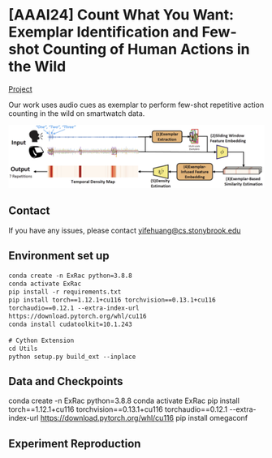 # **[AAAI24] Count What You Want: Exemplar Identification and Few-shot Counting of Human Actions in the Wild**

[Project](https://yifehuang97.github.io/ExRAC.github.io/)

Our work uses audio cues as exemplar to perform few-shot repetitive action counting in the wild on smartwatch data.

![Teaser](./Img/teaser.jpg)

## Contact
If you have any issues, please contact yifehuang@cs.stonybrook.edu

## Environment set up
```
conda create -n ExRac python=3.8.8
conda activate ExRac
pip install -r requirements.txt
pip install torch==1.12.1+cu116 torchvision==0.13.1+cu116 torchaudio==0.12.1 --extra-index-url https://download.pytorch.org/whl/cu116
conda install cudatoolkit=10.1.243

# Cython Extension
cd Utils
python setup.py build_ext --inplace
```

## Data and Checkpoints
conda create -n ExRac python=3.8.8
conda activate ExRac
pip install torch==1.12.1+cu116 torchvision==0.13.1+cu116 torchaudio==0.12.1 --extra-index-url https://download.pytorch.org/whl/cu116
pip install omegaconf

## Experiment Reproduction


